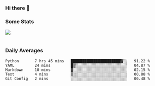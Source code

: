 ### Hi there 👋

<!--
**haruishi43/haruishi43** is a ✨ _special_ ✨ repository because its `README.md` (this file) appears on your GitHub profile.

Here are some ideas to get you started:

- 🔭 I’m currently working on ...
- 🌱 I’m currently learning ...
- 👯 I’m looking to collaborate on ...
- 🤔 I’m looking for help with ...
- 💬 Ask me about ...
- 📫 How to reach me: ...
- 😄 Pronouns: ...
- ⚡ Fun fact: ...
-->

### Some Stats
<div>
  <img align="center" src="https://github-readme-stats.vercel.app/api?username=haruishi43&count_private=true&show_icons=true" />
</div>

</br>

### Daily Averages

<!--START_SECTION:waka-->
```text
Python       7 hrs 45 mins   ██████████████████████▓░░   91.22 % 
YAML         24 mins         █▒░░░░░░░░░░░░░░░░░░░░░░░   04.87 % 
Markdown     10 mins         ▓░░░░░░░░░░░░░░░░░░░░░░░░   02.15 % 
Text         4 mins          ▒░░░░░░░░░░░░░░░░░░░░░░░░   00.88 % 
Git Config   2 mins          ░░░░░░░░░░░░░░░░░░░░░░░░░   00.48 % 
```
<!--END_SECTION:waka-->
